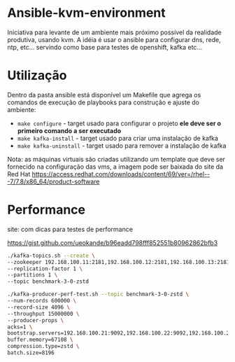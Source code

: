 # Ansible-kvm-environment

Iniciativa para levante de um ambiente mais próximo possível da realidade produtiva, usando kvm. A idéia é usar o ansible para configurar dns, rede, ntp, etc... servindo como base para testes de openshift, kafka etc...

# Utilização

Dentro da pasta ansible está disponível um Makefile que agrega os comandos de execução de playbooks para construção e ajuste do ambiente:


* ```make configure``` - target usado para configurar o projeto **ele deve ser o primeiro comando a ser executado**
* ```make kafka-install``` - target usado para criar uma instalação de kafka
* ```make kafka-uninstall``` - target usado para remover a instalação de kafka

Nota: as máquinas virtuais são criadas utilizando um template que deve ser fornecido na configuração das vms, a imagem pode ser baixada do site da Red Hat https://access.redhat.com/downloads/content/69/ver=/rhel---7/7.8/x86_64/product-software  

# Performance

site: com dicas para testes de performance

https://gist.github.com/ueokande/b96eadd798fff852551b80962862bfb3

```bash
./kafka-topics.sh --create \
--zookeeper 192.168.100.11:2181,192.168.100.12:2181,192.168.100.13:2181 \
--replication-factor 1 \
--partitions 1 \
--topic benchmark-3-0-zstd
```
```bash
./kafka-producer-perf-test.sh --topic benchmark-3-0-zstd \
--num-records 600000 \
--record-size 4096 \
--throughput 15000000 \
--producer-props \
acks=1 \
bootstrap.servers=192.168.100.21:9092,192.168.100.22:9092,192.168.100.23:9092,192.168.100.24:9092 \
buffer.memory=67108 \
compression.type=zstd \
batch.size=8196
```
